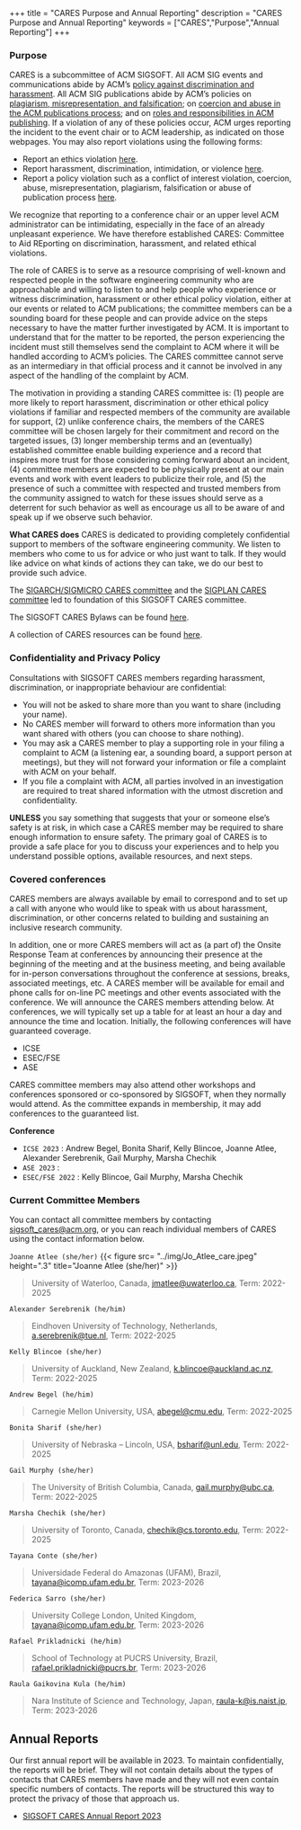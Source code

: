 +++
title = "CARES Purpose and Annual Reporting"
description = "CARES Purpose and Annual Reporting"
keywords = ["CARES","Purpose","Annual Reporting"]
+++


### Purpose 
CARES is a subcommittee of ACM SIGSOFT. All ACM SIG events and communications abide by ACM’s [policy against discrimination and harassment](https://www.acm.org/special-interest-groups/volunteer-resources/officers-manual/policy-against-discrimination-and-harassment). All ACM SIG publications abide by ACM’s policies on [plagiarism, misrepresentation, and falsification](https://www.acm.org/publications/policies/plagiarism-overview); on [coercion and abuse in the ACM publications process](https://www.acm.org/publications/policies/coercion-and-abuse); and on [roles and responsibilities in ACM publishing](https://www.acm.org/publications/policies/roles-and-responsibilities). If a violation of any of these policies occur, ACM urges reporting the incident to the event chair or to ACM leadership, as indicated on those webpages. You may also report violations using the following forms:

* Report an ethics violation [here](https://services.acm.org/ethics/report.cfm).
* Report harassment, discrimination, intimidation, or violence [here](https://services.acm.org/harass/harassForm.cfm).
* Report a policy violation such as a conflict of interest violation, coercion, abuse, misrepresentation, plagiarism, falsification or abuse of publication process [here](https://services.acm.org/policy_violations/policy.cfm).

We recognize that reporting to a conference chair or an upper level ACM administrator can be intimidating, especially in the face of an already unpleasant experience. We have therefore established CARES: Committee to Aid REporting on discrimination, harassment, and related ethical violations.

The role of CARES is to serve as a resource comprising of well-known and respected people in the software engineering community who are approachable and willing to listen to and help people who experience or witness discrimination, harassment or other ethical policy violation, either at our events or related to ACM publications; the committee members can be a sounding board for these people and can provide advice on the steps necessary to have the matter further investigated by ACM. It is important to understand that for the matter to be reported, the person experiencing the incident must still themselves send the complaint to ACM where it will be handled according to ACM’s policies. The CARES committee cannot serve as an intermediary in that official process and it cannot be involved in any aspect of the handling of the complaint by ACM.

The motivation in providing a standing CARES committee is: (1) people are more likely to report harassment, discrimination or other ethical policy violations if familiar and respected members of the community are available for support, (2) unlike conference chairs, the members of the CARES committee will be chosen largely for their commitment and record on the targeted issues, (3) longer membership terms and an (eventually) established committee enable building experience and a record that inspires more trust for those considering coming forward about an incident, (4) committee members are expected to be physically present at our main events and work with event leaders to publicize their role, and (5) the presence of such a committee with respected and trusted members from the community assigned to watch for these issues should serve as a deterrent for such behavior as well as encourage us all to be aware of and speak up if we observe such behavior.

__What CARES does__ CARES is dedicated to providing completely confidential support to members of the software engineering community. We listen to members who come to us for advice or who just want to talk. If they would like advice on what kinds of actions they can take, we do our best to provide such advice.

The [SIGARCH/SIGMICRO CARES committee](https://www.sigarch.org/benefit/cares/) and the [SIGPLAN CARES committee](https://www.sigplan.org/Cares/) led to foundation of this SIGSOFT CARES committee.

The SIGSOFT CARES Bylaws can be found [here](https://acmsigsoft.github.io/cares/bylaws/).

A collection of CARES resources can be found [here](https://acmsigsoft.github.io/cares/resources/).

### Confidentiality and Privacy Policy

Consultations with SIGSOFT CARES members regarding harassment, discrimination, or inappropriate behaviour are confidential:
* You will not be asked to share more than you want to share (including your name).
* No CARES member will forward to others more information than you want shared with others (you can choose to share nothing).
* You may ask a CARES member to play a supporting role in your filing a complaint to ACM (a listening ear, a sounding board, a support person at meetings), but they will not forward your information or file a complaint with ACM on your behalf. 
* If you file a complaint with ACM, all parties involved in an investigation are required to treat shared information with the utmost discretion and confidentiality.

**UNLESS** you say something that suggests that your or someone else’s safety is at risk, in which case a CARES member may be required to share enough information to ensure safety. The primary goal of CARES is to provide a safe place for you to discuss your experiences and to help you understand possible options, available resources, and next steps.


### Covered conferences
CARES members are always available by email to correspond and to set up a call with anyone who would like to speak with us about harassment, discrimination, or other concerns related to building and sustaining an inclusive research community.

In addition, one or more CARES members will act as (a part of) the Onsite Response Team at conferences by announcing their presence at the beginning of the meeting and at the business meeting, and being available for in-person conversations throughout the conference at sessions, breaks, associated meetings, etc. A CARES member will be available for email and phone calls for on-line PC meetings and other events associated with the conference. We will announce the CARES members attending below. At conferences, we will typically set up a table for at least an hour a day and announce the time and location. Initially, the following conferences will have guaranteed coverage.

* ICSE
* ESEC/FSE
* ASE

CARES committee members may also attend other workshops and conferences sponsored or co-sponsored by SIGSOFT, when they normally would attend. As the committee expands in membership, it may add conferences to the guaranteed list.

**Conference**  
- `ICSE 2023`     : Andrew Begel, Bonita Sharif, Kelly Blincoe, Joanne Atlee, Alexander Serebrenik, Gail Murphy, Marsha Chechik 
- `ASE 2023`      : 
- `ESEC/FSE 2022` : Kelly Blincoe, Gail Murphy, Marsha Chechik

### Current Committee Members
You can contact all committee members by contacting sigsoft_cares@acm.org, or you can reach individual members of CARES using the contact information below.

`Joanne Atlee (she/her)`
{{< figure src= "../img/Jo_Atlee_care.jpeg" height=".3" title="Joanne Atlee (she/her)" >}}

> University of Waterloo, Canada,  jmatlee@uwaterloo.ca, Term: 2022-2025

`Alexander Serebrenik (he/him)`

> Eindhoven University of Technology, Netherlands, a.serebrenik@tue.nl, Term: 2022-2025 

`Kelly Blincoe (she/her)`

> University of Auckland, New Zealand, k.blincoe@auckland.ac.nz, Term: 2022-2025

`Andrew Begel (he/him)`

> Carnegie Mellon University, USA, abegel@cmu.edu, Term: 2022-2025

`Bonita Sharif (she/her)`

> University of Nebraska – Lincoln, USA, bsharif@unl.edu, Term: 2022-2025

`Gail Murphy (she/her)`

> The University of British Columbia, Canada, gail.murphy@ubc.ca, Term: 2022-2025

`Marsha Chechik (she/her)`

> University of Toronto, Canada, chechik@cs.toronto.edu, Term: 2022-2025

`Tayana Conte (she/her)`

> Universidade Federal do Amazonas (UFAM), Brazil, tayana@icomp.ufam.edu.br, Term: 2023-2026

`Federica Sarro (she/her)`

> University College London, United Kingdom, tayana@icomp.ufam.edu.br, Term: 2023-2026

`Rafael Prikladnicki (he/him)`

> School of Technology at PUCRS University, Brazil, rafael.prikladnicki@pucrs.br, Term: 2023-2026

`Raula Gaikovina Kula (he/him)`

> Nara Institute of Science and Technology, Japan, raula-k@is.naist.jp, Term: 2023-2026

## Annual Reports
Our first annual report will be available in 2023. To maintain confidentially, the reports will be brief. They will not contain details about the types of contacts that CARES members have made and they will not even contain specific numbers of contacts. The reports will be structured this way to protect the privacy of those that approach us.
- [SIGSOFT CARES Annual Report 2023](/files/AR2023.pdf)

